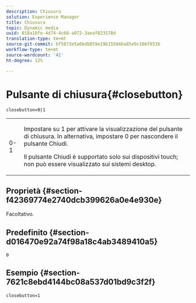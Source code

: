 ```yaml
---
description: Chiusura
solution: Experience Manager
title: Chiusura
topic: Dynamic media
uuid: 018a18fe-4d74-4c68-a072-3aeaf823578d
translation-type: tm+mt
source-git-commit: bf5873e5a6bdb859e19b15584ba85e9c106f853b
workflow-type: tm+mt
source-wordcount: '41'
ht-degree: 12%

---
```



# Pulsante di chiusura{#closebutton}

`closebutton=0|1`

<table id="table_9B98C97485DD4DEB8A6ECBCE8DF6B886"> 
 <tbody> 
  <tr> 
   <td colname="col1"> <p> <span class="codeph"> 0-1  </span> </p> </td> 
   <td colname="col2"> <p>Impostare su <span class="codeph"> 1 </span> per attivare la visualizzazione del pulsante di chiusura. In alternativa, impostare <span class="codeph"> 0 </span> per nascondere il pulsante Chiudi. </p> <p>Il pulsante Chiudi è supportato solo sui dispositivi touch; non può essere visualizzato sui sistemi desktop. </p> </td> 
  </tr> 
 </tbody> 
</table>

## Proprietà {#section-f42369774e2740dcb399626a0e4e930e}

Facoltativo.

## Predefinito {#section-d016470e92a74f98a18c4ab3489410a5}

`0`

## Esempio {#section-7621c8ebd4144bc08a537d01bd9c3f2f}

```
closebutton=1
```

